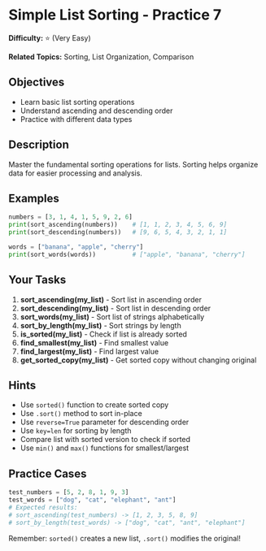 # Simple List Sorting - Practice 7

**Difficulty:** ⭐ (Very Easy)

**Related Topics:** Sorting, List Organization, Comparison

## Objectives

- Learn basic list sorting operations
- Understand ascending and descending order
- Practice with different data types

## Description

Master the fundamental sorting operations for lists. Sorting helps organize data for easier processing and analysis.

## Examples

```python
numbers = [3, 1, 4, 1, 5, 9, 2, 6]
print(sort_ascending(numbers))    # [1, 1, 2, 3, 4, 5, 6, 9]
print(sort_descending(numbers))   # [9, 6, 5, 4, 3, 2, 1, 1]

words = ["banana", "apple", "cherry"]
print(sort_words(words))          # ["apple", "banana", "cherry"]
```

## Your Tasks

1. **sort_ascending(my_list)** - Sort list in ascending order
2. **sort_descending(my_list)** - Sort list in descending order
3. **sort_words(my_list)** - Sort list of strings alphabetically
4. **sort_by_length(my_list)** - Sort strings by length
5. **is_sorted(my_list)** - Check if list is already sorted
6. **find_smallest(my_list)** - Find smallest value
7. **find_largest(my_list)** - Find largest value
8. **get_sorted_copy(my_list)** - Get sorted copy without changing original

## Hints

- Use `sorted()` function to create sorted copy
- Use `.sort()` method to sort in-place
- Use `reverse=True` parameter for descending order
- Use `key=len` for sorting by length
- Compare list with sorted version to check if sorted
- Use `min()` and `max()` functions for smallest/largest

## Practice Cases

```python
test_numbers = [5, 2, 8, 1, 9, 3]
test_words = ["dog", "cat", "elephant", "ant"]
# Expected results:
# sort_ascending(test_numbers) -> [1, 2, 3, 5, 8, 9]
# sort_by_length(test_words) -> ["dog", "cat", "ant", "elephant"]
```

Remember: `sorted()` creates a new list, `.sort()` modifies the original!